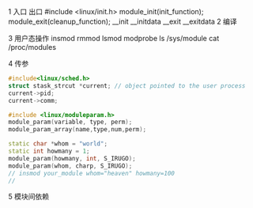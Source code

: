 1 入口 出口
#include <linux/init.h>
module_init(init_function);
module_exit(cleanup_function);
__init __initdata __exit __exitdata
2 编译

3 用户态操作
insmod rmmod lsmod modprobe
ls  /sys/module
cat /proc/modules

4 传参
```c++
#include<linux/sched.h>
struct stask_strcut *current; // object pointed to the user process 
current->pid;
current->comm;

#include <linux/moduleparam.h>
module_param(variable, type, perm);
module_param_array(name,type,num,perm); 

static char *whom = "world";
static int howmany = 1;
module_param(howmany, int, S_IRUGO);
module_param(whom, charp, S_IRUGO);
// insmod your_module whom="heaven" howmany=100
// 
```
5 模块间依赖